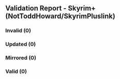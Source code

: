 ## Validation Report - Skyrim+ (NotToddHoward/SkyrimPluslink)


### Invalid (0)
### Updated (0)
### Mirrored (0)
### Valid (0)
